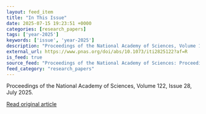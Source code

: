 ```yaml
---
layout: feed_item
title: "In This Issue"
date: 2025-07-15 19:23:51 +0000
categories: [research_papers]
tags: ['year-2025']
keywords: ['issue', 'year-2025']
description: "Proceedings of the National Academy of Sciences, Volume 122, Issue 28, July 2025"
external_url: https://www.pnas.org/doi/abs/10.1073/iti2825122?af=R
is_feed: true
source_feed: "Proceedings of the National Academy of Sciences: Proceedings of the National Academy of Sciences: Table of Contents"
feed_category: "research_papers"
---
```


Proceedings of the National Academy of Sciences, Volume 122, Issue 28, July 2025.

[Read original article](https://www.pnas.org/doi/abs/10.1073/iti2825122?af=R)
